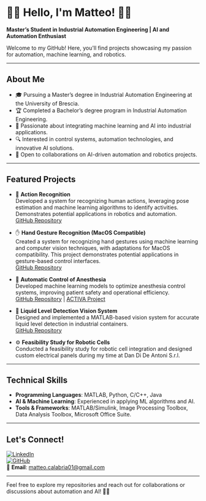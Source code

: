 # 🚀👋 Hello, I'm Matteo! 🤖✨

**Master’s Student in Industrial Automation Engineering | AI and Automation Enthusiast**

Welcome to my GitHub! Here, you'll find projects showcasing my passion for automation, machine learning, and robotics.

---

## About Me
- 🎓 Pursuing a Master’s degree in Industrial Automation Engineering at the University of Brescia.
- 🏆 Completed a Bachelor’s degree program in Industrial Automation Engineering.
- 🤖 Passionate about integrating machine learning and AI into industrial applications.
- 🔍 Interested in control systems, automation technologies, and innovative AI solutions.
- 🤝 Open to collaborations on AI-driven automation and robotics projects.

---

## Featured Projects

- 🧍 **Action Recognition**  
  Developed a system for recognizing human actions, leveraging pose estimation and machine learning algorithms to identify activities. Demonstrates potential applications in robotics and automation.  
[GitHub Repository](https://github.com/maedmatt/actionRecognition2025)
  
- ✋ **Hand Gesture Recognition (MacOS Compatible)**  
  Created a system for recognizing hand gestures using machine learning and computer vision techniques, with adaptations for MacOS compatibility. This project demonstrates potential applications in gesture-based control interfaces.  
  [GitHub Repository](https://github.com/maedmatt/handRecognition2025)
  
- 💉 **Automatic Control of Anesthesia**  
  Developed machine learning models to optimize anesthesia control systems, improving patient safety and operational efficiency.  
  [GitHub Repository](https://github.com/maedmatt/TesiMachineLearningAnestesia) | [ACTIVA Project](https://activa.unibs.it)

- 🧪 **Liquid Level Detection Vision System**  
  Designed and implemented a MATLAB-based vision system for accurate liquid level detection in industrial containers.  
  [GitHub Repository](https://github.com/maedmatt/liquidLevelDetection)

- ⚙️ **Feasibility Study for Robotic Cells**  
  Conducted a feasibility study for robotic cell integration and designed custom electrical panels during my time at Dan Di De Antoni S.r.l.

---

## Technical Skills
- **Programming Languages**: MATLAB, Python, C/C++, Java  
- **AI & Machine Learning**: Experienced in applying ML algorithms and AI.  
- **Tools & Frameworks**: MATLAB/Simulink, Image Processing Toolbox, Data Analysis Toolbox, Microsoft Office Suite.

---

## Let's Connect!
[![LinkedIn](https://img.shields.io/badge/LinkedIn-Connect-blue)](https://www.linkedin.com/in/matteocalabria01)  
[![GitHub](https://img.shields.io/badge/GitHub-Visit-blue)](https://github.com/maedmatt)  
📧 **Email**: [matteo.calabria01@gmail.com](mailto:matteo.calabria01@gmail.com)

---

Feel free to explore my repositories and reach out for collaborations or discussions about automation and AI! 🚀💡
